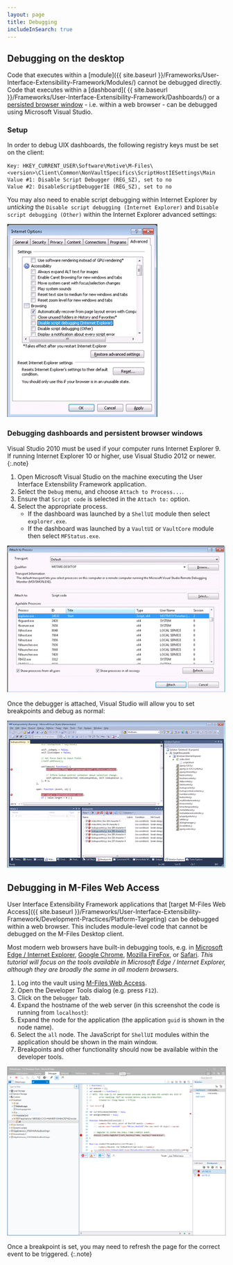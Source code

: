 ```yaml
---
layout: page
title: Debugging
includeInSearch: true
---
```


## Debugging on the desktop

Code that executes within a [module]({{ site.baseurl }}/Frameworks/User-Interface-Extensibility-Framework/Modules/) cannot be debugged directly.  Code that executes within a [dashboard]( {{ site.baseurl }}/Frameworks/User-Interface-Extensibility-Framework/Dashboards/) or a [persisted browser window](https://www.m-files.com/UI_Extensibility_Framework/index.html#PersistentWWWSessions.html) - i.e. within a web browser - can be debugged using Microsoft Visual Studio.

### Setup

In order to debug UIX dashboards, the following registry keys must be set on the client:

```reg
Key: HKEY_CURRENT_USER\Software\Motive\M-Files\<version>\Client\Common\NonVaultSpecifics\ScriptHostIESettings\Main
Value #1: Disable Script Debugger (REG_SZ), set to no
Value #2: DisableScriptDebuggerIE (REG_SZ), set to no
```

You may also need to enable script debugging within Internet Explorer by *unticking* the `Disable script debugging (Internet Explorer)` and `Disable script debugging (Other)` within the Internet Explorer advanced settings:

![Enabling debugging within Internet Explorer](debugging_iesettings.png)

### Debugging dashboards and persistent browser windows

Visual Studio 2010 must be used if your computer runs Internet Explorer 9.  If running Internet Explorer 10 or higher, use Visual Studio 2012 or newer.
{:.note}

1. Open Microsoft Visual Studio on the machine executing the User Interface Extensbility Framework application.
2. Select the `Debug` menu, and choose `Attach to Process...`.
3. Ensure that `Script code` is selected in the `Attach to:` option.
4. Select the appropriate process.
	* If the dashboard was launched by a `ShellUI` module then select `explorer.exe`.
	* If the dashboard was launched by a `VaultUI` or `VaultCore` module then select `MFStatus.exe`.

![Selecting a process to debug](debugging_attach.png)

Once the debugger is attached, Visual Studio will allow you to set breakpoints and debug as normal:

![Attached debugger](debugging_visualstudio.png)

## Debugging in M-Files Web Access

User Interface Extensibility Framework applications that [target M-Files Web Access]({{ site.baseurl }}/Frameworks/User-Interface-Extensibility-Framework/Development-Practices/Platform-Targeting) can be debugged within a web browser.  This includes module-level code that cannot be debugged on the M-Files Desktop client.

Most modern web browsers have built-in debugging tools, e.g. in [Microsoft Edge / Internet Explorer](https://docs.microsoft.com/en-us/microsoft-edge/f12-devtools-guide), [Google Chrome](https://developers.google.com/web/tools/chrome-devtools/), [Mozilla FireFox](https://developer.mozilla.org/en-US/docs/Tools), or [Safari](https://developer.apple.com/safari/tools/).  *This tutorial will focus on the tools available in Microsoft Edge / Internet Explorer, although they are broadly the same in all modern browsers.*

1. Log into the vault using [M-Files Web Access](https://www.m-files.com/user-guide/latest/eng/Web_access.html).
2. Open the Developer Tools dialog (e.g. press `F12`).
3. Click on the `Debugger` tab.
4. Expand the hostname of the web server (in this screenshot the code is running from `localhost`):
5. Expand the node for the application (the application `guid` is shown in the node name).
6. Select the `all` node.  The JavaScript for `ShellUI` modules within the application should be shown in the main window.
7. Breakpoints and other functionality should now be available within the developer tools.

![Debugging using Microsoft Edge](debugging_microsoftedge.png)

Once a breakpoint is set, you may need to refresh the page for the correct event to be triggered.
{:.note}
